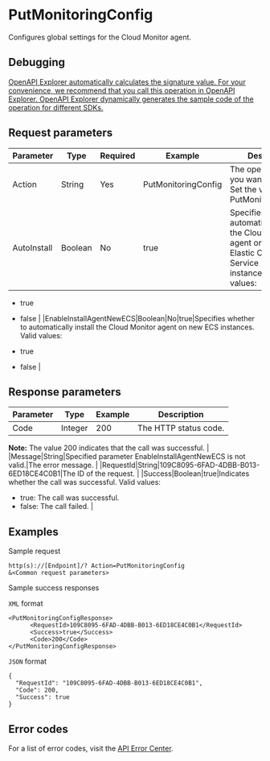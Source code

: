 # PutMonitoringConfig

Configures global settings for the Cloud Monitor agent.

## Debugging

[OpenAPI Explorer automatically calculates the signature value. For your convenience, we recommend that you call this operation in OpenAPI Explorer. OpenAPI Explorer dynamically generates the sample code of the operation for different SDKs.](https://api.aliyun.com/#product=Cms&api=PutMonitoringConfig&type=RPC&version=2019-01-01)

## Request parameters

|Parameter|Type|Required|Example|Description|
|---------|----|--------|-------|-----------|
|Action|String|Yes|PutMonitoringConfig|The operation that you want to perform. Set the value to PutMonitoringConfig. |
|AutoInstall|Boolean|No|true|Specifies whether to automatically install the Cloud Monitor agent on existing Elastic Compute Service \(ECS\) instances. Valid values:

 -   true
-   false |
|EnableInstallAgentNewECS|Boolean|No|true|Specifies whether to automatically install the Cloud Monitor agent on new ECS instances. Valid values:

 -   true
-   false |

## Response parameters

|Parameter|Type|Example|Description|
|---------|----|-------|-----------|
|Code|Integer|200|The HTTP status code.

 **Note:** The value 200 indicates that the call was successful. |
|Message|String|Specified parameter EnableInstallAgentNewECS is not valid.|The error message. |
|RequestId|String|109C8095-6FAD-4DBB-B013-6ED18CE4C0B1|The ID of the request. |
|Success|Boolean|true|Indicates whether the call was successful. Valid values:

 -   true: The call was successful.
-   false: The call failed. |

## Examples

Sample request

```
http(s)://[Endpoint]/? Action=PutMonitoringConfig
&<Common request parameters>
```

Sample success responses

`XML` format

```
<PutMonitoringConfigResponse>
      <RequestId>109C8095-6FAD-4DBB-B013-6ED18CE4C0B1</RequestId>
      <Success>true</Success>
      <Code>200</Code>
</PutMonitoringConfigResponse>
```

`JSON` format

```
{
  "RequestId": "109C8095-6FAD-4DBB-B013-6ED18CE4C0B1",
  "Code": 200,
  "Success": true
}
```

## Error codes

For a list of error codes, visit the [API Error Center](https://error-center.alibabacloud.com/status/product/Cms).

